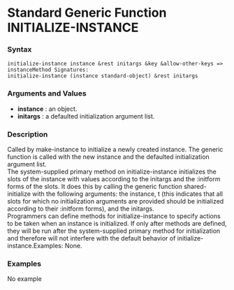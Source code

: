 <!-- Generated on 05/10/2020 by https://github.com/anto2oo/clhs-evolved -->

# Standard Generic Function INITIALIZE-INSTANCE

### Syntax
`initialize-instance instance &rest initargs &key &allow-other-keys => instanceMethod Signatures:`  
`initialize-instance (instance standard-object) &rest initargs`  


### Arguments and Values
- **instance** : an object.   
- **initargs** : a defaulted initialization argument list.   


### Description
Called by make-instance to initialize a newly created instance. The generic function is called with the new instance and the defaulted initialization argument list.  
The system-supplied primary method on initialize-instance initializes the slots of the instance with values according to the initargs and the :initform forms of the slots. It does this by calling the generic function shared-initialize with the following arguments: the instance, t (this indicates that all slots for which no initialization arguments are provided should be initialized according to their :initform forms), and the initargs.  
Programmers can define methods for initialize-instance to specify actions to be taken when an instance is initialized. If only after methods are defined, they will be run after the system-supplied primary method for initialization and therefore will not interfere with the default behavior of initialize-instance.Examples: None.



### Examples
No example  

